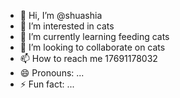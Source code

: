 - 👋 Hi, I’m @shuashia
- 👀 I’m interested in cats
- 🌱 I’m currently learning feeding cats
- 💞️ I’m looking to collaborate on cats
- 📫 How to reach me 17691178032
- 😄 Pronouns: ...
- ⚡ Fun fact: ...

<!---
shuashia/shuashia is a ✨ special ✨ repository because its `README.md` (this file) appears on your GitHub profile.
You can click the Preview link to take a look at your changes.
--->
